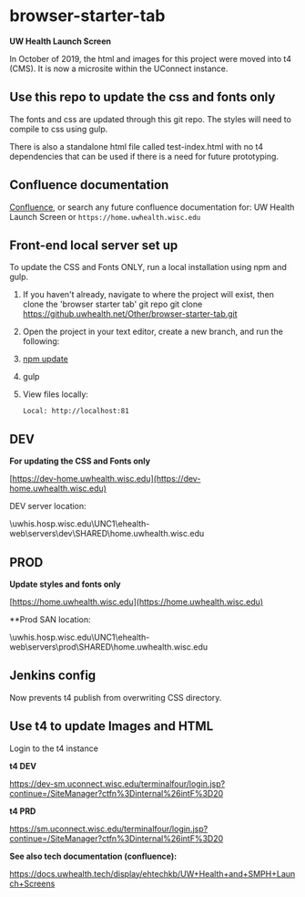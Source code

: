 # browser-starter-tab

**UW Health Launch Screen**

In October of 2019, the html and images for this project were moved into t4 (CMS). It is now a microsite within the UConnect instance. 

## Use this repo to update the css and fonts only

The fonts and css are updated through this git repo. The styles will need to compile to css using gulp. 

There is also a standalone html file called test-index.html with no t4 dependencies that can be used if there is a need for future prototyping.  

## Confluence documentation  

[Confluence](https://docs.uwhealth.tech/display/ehtechkb/UW+Health+and+SMPH+Launch+Screens), or search any future confluence documentation for: UW Health Launch Screen or `https://home.uwhealth.wisc.edu`

## Front-end local server set up
To update the CSS and Fonts ONLY, run a local installation using npm and gulp. 
1. If you haven't already, navigate to where the project will exist, then clone the 'browser starter tab' git repo
git clone https://github.uwhealth.net/Other/browser-starter-tab.git

2. Open the project in your text editor, create a new branch, and run the following:

3. [npm update](https://docs.npmjs.com/updating-packages-downloaded-from-the-registry)

4. gulp

5. View files locally:  

       Local: http://localhost:81


## DEV 

**For updating the CSS and Fonts only** 

[https://dev-home.uwhealth.wisc.edu](https://dev-home.uwhealth.wisc.edu)

 DEV server location: 

\\uwhis.hosp.wisc.edu\UNC1\ehealth-web\servers\dev\SHARED\home.uwhealth.wisc.edu


## PROD

**Update styles and fonts only**

[https://home.uwhealth.wisc.edu](https://home.uwhealth.wisc.edu)


**Prod SAN location:

\\uwhis.hosp.wisc.edu\UNC1\ehealth-web\servers\prod\SHARED\home.uwhealth.wisc.edu



## Jenkins config

Now prevents t4 publish from overwriting CSS directory. 

## Use t4 to update Images and HTML

Login to the t4 instance

**t4 DEV** 

https://dev-sm.uconnect.wisc.edu/terminalfour/login.jsp?continue=/SiteManager?ctfn%3Dinternal%26intF%3D20

**t4 PRD**

https://sm.uconnect.wisc.edu/terminalfour/login.jsp?continue=/SiteManager?ctfn%3Dinternal%26intF%3D20



**See also tech documentation (confluence):** 

https://docs.uwhealth.tech/display/ehtechkb/UW+Health+and+SMPH+Launch+Screens

